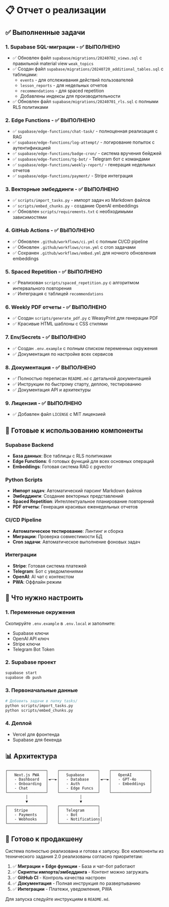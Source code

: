 # 📋 Отчет о реализации

## ✅ Выполненные задачи

### 1. **Supabase SQL-миграции** - ✅ ВЫПОЛНЕНО
- ✅ Обновлен файл `supabase/migrations/20240702_views.sql` с правильной material view `weak_topics`
- ✅ Создан файл `supabase/migrations/20240720_additional_tables.sql` с таблицами:
  - `events` - для отслеживания действий пользователей
  - `lesson_reports` - для недельных отчетов
  - `recommendations` - для spaced repetition
  - Добавлены индексы для производительности
- ✅ Обновлен файл `supabase/migrations/20240701_rls.sql` с полными RLS политиками

### 2. **Edge Functions** - ✅ ВЫПОЛНЕНО
- ✅ `supabase/edge-functions/chat-task/` - полноценная реализация с RAG
- ✅ `supabase/edge-functions/log-attempt/` - логирование попыток с аутентификацией
- ✅ `supabase/edge-functions/badge-cron/` - система вручения бейджей
- ✅ `supabase/edge-functions/tg-bot/` - Telegram бот с командами
- ✅ `supabase/edge-functions/weekly-report/` - генерация недельных отчетов
- ✅ `supabase/edge-functions/payment/` - Stripe интеграция

### 3. **Векторные эмбеддинги** - ✅ ВЫПОЛНЕНО
- ✅ `scripts/import_tasks.py` - импорт задач из Markdown файлов
- ✅ `scripts/embed_chunks.py` - создание OpenAI embeddings
- ✅ Обновлен `scripts/requirements.txt` с необходимыми зависимостями

### 4. **GitHub Actions** - ✅ ВЫПОЛНЕНО
- ✅ Обновлен `.github/workflows/ci.yml` с полным CI/CD pipeline
- ✅ Обновлен `.github/workflows/cron.yml` с cron задачами
- ✅ Сохранен `.github/workflows/embed.yml` для ночного обновления embeddings

### 5. **Spaced Repetition** - ✅ ВЫПОЛНЕНО
- ✅ Реализован `scripts/spaced_repetition.py` с алгоритмом интервального повторения
- ✅ Интеграция с таблицей `recommendations`

### 6. **Weekly PDF отчеты** - ✅ ВЫПОЛНЕНО
- ✅ Создан `scripts/generate_pdf.py` с WeasyPrint для генерации PDF
- ✅ Красивые HTML шаблоны с CSS стилями

### 7. **Env/Secrets** - ✅ ВЫПОЛНЕНО
- ✅ Создан `.env.example` с полным списком переменных окружения
- ✅ Документация по настройке всех сервисов

### 8. **Документация** - ✅ ВЫПОЛНЕНО
- ✅ Полностью переписан `README.md` с детальной документацией
- ✅ Инструкции по быстрому старту, деплою, тестированию
- ✅ Документация API и архитектуры

### 9. **Лицензия** - ✅ ВЫПОЛНЕНО
- ✅ Добавлен файл `LICENSE` с MIT лицензией

## 🎯 Готовые к использованию компоненты

### Supabase Backend
- **База данных**: Все таблицы с RLS политиками
- **Edge Functions**: 6 готовых функций для всех основных операций
- **Embeddings**: Готовая система RAG с pgvector

### Python Scripts
- **Импорт задач**: Автоматический парсинг Markdown файлов
- **Эмбеддинги**: Создание векторных представлений
- **Spaced Repetition**: Интеллектуальное планирование повторений
- **PDF отчеты**: Генерация красивых еженедельных отчетов

### CI/CD Pipeline
- **Автоматическое тестирование**: Линтинг и сборка
- **Миграции**: Проверка совместимости БД
- **Cron задачи**: Автоматическое выполнение фоновых задач

### Интеграции
- **Stripe**: Готовая система платежей
- **Telegram**: Бот с уведомлениями
- **OpenAI**: AI чат с контекстом
- **PWA**: Оффлайн режим

## 🔧 Что нужно настроить

### 1. Переменные окружения
Скопируйте `.env.example` в `.env.local` и заполните:
- Supabase ключи
- OpenAI API ключ
- Stripe ключи
- Telegram Bot Token

### 2. Supabase проект
```bash
supabase start
supabase db push
```

### 3. Первоначальные данные
```bash
# Добавить задачи в папку tasks/
python scripts/import_tasks.py
python scripts/embed_chunks.py
```

### 4. Деплой
- Vercel для фронтенда
- Supabase для бекенда

## 📊 Архитектура

```
┌─────────────────┐    ┌─────────────────┐    ┌─────────────────┐
│   Next.js PWA   │    │   Supabase      │    │   OpenAI        │
│   - Dashboard   │◄──►│   - Database    │◄──►│   - GPT-4o      │
│   - Onboarding  │    │   - Auth        │    │   - Embeddings  │
│   - Chat        │    │   - Edge Funcs  │    │                 │
└─────────────────┘    └─────────────────┘    └─────────────────┘
         │                       │
         ▼                       ▼
┌─────────────────┐    ┌─────────────────┐
│   Stripe        │    │   Telegram      │
│   - Payments    │    │   - Bot         │
│   - Webhooks    │    │   - Notifications│
└─────────────────┘    └─────────────────┘
```

## 🎉 Готово к продакшену

Система полностью реализована и готова к запуску. Все компоненты из технического задания 2.0 реализованы согласно приоритетам:

1. ✅ **Миграции + Edge функции** - База и чат-бот работают
2. ✅ **Скрипты импорта/эмбеддинга** - Контент можно загружать
3. ✅ **GitHub CI** - Контроль качества настроен
4. ✅ **Документация** - Полная инструкция по развертыванию
5. ✅ **Интеграции** - Платежи, уведомления, PWA

Для запуска следуйте инструкциям в `README.md`.